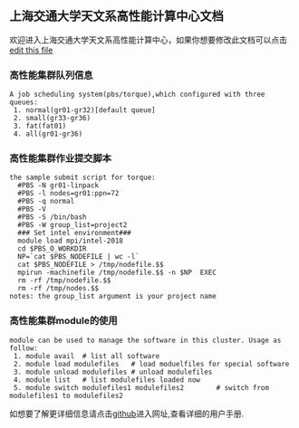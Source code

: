 ## 上海交通大学天文系高性能计算中心文档

欢迎进入上海交通大学天文系高性能计算中心，如果你想要修改此文档可以点击[edit this file](https://github.com/SJTU-GRAVITY-HPC/SJTU-GRAVITY-HPC.github.io/blob/master/index.md)

### 高性能集群队列信息

```集群队列信息
A job scheduling system(pbs/torque),which configured with three queues: 
 1. normal(gr01-gr32)[default queue]
 2. small(gr33-gr36)
 3. fat(fat01)
 4. all(gr01-gr36)
```
### 高性能集群作业提交脚本

```作业提交脚本
the sample submit script for torque:
  #PBS -N gr01-linpack
  #PBS -l nodes=gr01:ppn=72
  #PBS -q normal
  #PBS -V
  #PBS -S /bin/bash
  #PBS -W group_list=project2
  ### Set intel environment###
  module load mpi/intel-2018 
  cd $PBS_O_WORKDIR
  NP=`cat $PBS_NODEFILE | wc -l`
  cat $PBS_NODEFILE > /tmp/nodefile.$$
  mpirun -machinefile /tmp/nodefile.$$ -n $NP  EXEC
  rm -rf /tmp/nodefile.$$
  rm -rf /tmp/nodes.$$
notes: the group_list argument is your project name
```
### 高性能集群module的使用
```module使用
module can be used to manage the software in this cluster. Usage as follow:
 1. module avail  # list all software 
 2. module load modulefiles   # load moduelfiles for special software
 3. module unload modulefiles # unload modulefiles
 4. module list   # list modulefiles loaded now
 5. module switch modulefiles1 modulefiles2        # switch from modulefiles1 to modulefiles2
```
如想要了解更详细信息请点击[github](docs/上海交通大学物理天文学院用户手册.pdf)进入网址,查看详细的用户手册.


